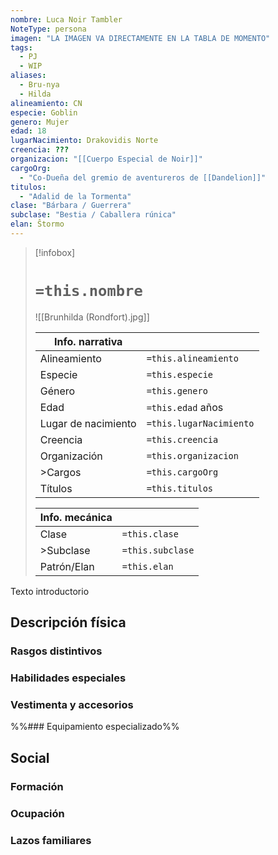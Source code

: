 ```yaml
---
nombre: Luca Noir Tambler
NoteType: persona
imagen: "LA IMAGEN VA DIRECTAMENTE EN LA TABLA DE MOMENTO"
tags:
  - PJ
  - WIP
aliases:
  - Bru-nya
  - Hilda
alineamiento: CN
especie: Goblin
genero: Mujer
edad: 18
lugarNacimiento: Drakovidis Norte
creencia: ???
organizacion: "[[Cuerpo Especial de Noir]]"
cargoOrg:
  - "Co-Dueña del gremio de aventureros de [[Dandelion]]"
titulos:
  - "Adalid de la Tormenta"
clase: "Bárbara / Guerrera"
subclase: "Bestia / Caballera rúnica"
elan: Ŝtormo
---
```


>[!infobox]
># **`=this.nombre`**
> ![[Brunhilda (Rondfort).jpg]]
> 
> | Info. narrativa     ||
>| -------------- | -------------- |
>| Alineamiento  | `=this.alineamiento` |
>| Especie          | `=this.especie` |
>| Género           | `=this.genero` |
>| Edad               | `=this.edad` años |
>| Lugar de nacimiento | `=this.lugarNacimiento` |
>| Creencia         | `=this.creencia` |
>| Organización  | `=this.organizacion` |
>| >Cargos          | `=this.cargoOrg` |
>| Títulos             | `=this.titulos` |
>
> |Info. mecánica ||
> | ----------- | ----------- |
> | Clase          | `=this.clase` |
> |>Subclase   | `=this.subclase` |
> |Patrón/Elan | `=this.elan` |

Texto introductorio

## Descripción física

### Rasgos distintivos



### Habilidades especiales



### Vestimenta y accesorios



%%### Equipamiento especializado%%

## Social

### Formación



### Ocupación


### Lazos familiares